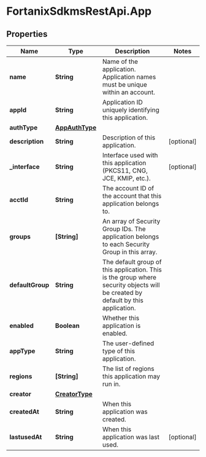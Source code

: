 # FortanixSdkmsRestApi.App

## Properties
Name | Type | Description | Notes
------------ | ------------- | ------------- | -------------
**name** | **String** | Name of the application. Application names must be unique within an account. | 
**appId** | **String** | Application ID uniquely identifying this application. | 
**authType** | [**AppAuthType**](AppAuthType.md) |  | 
**description** | **String** | Description of this application. | [optional] 
**_interface** | **String** | Interface used with this application (PKCS11, CNG, JCE, KMIP, etc.). | [optional] 
**acctId** | **String** | The account ID of the account that this application belongs to. | 
**groups** | **[String]** | An array of Security Group IDs. The application belongs to each Security Group in this array. | 
**defaultGroup** | **String** | The default group of this application. This is the group where security objects will be created by default by this application. | 
**enabled** | **Boolean** | Whether this application is enabled. | 
**appType** | **String** | The user-defined type of this application. | 
**regions** | **[String]** | The list of regions this application may run in. | 
**creator** | [**CreatorType**](CreatorType.md) |  | 
**createdAt** | **String** | When this application was created. | 
**lastusedAt** | **String** | When this application was last used. | [optional] 


